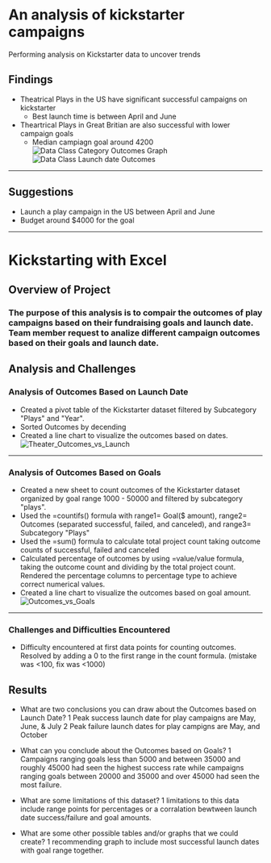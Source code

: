 # An analysis of kickstarter campaigns
Performing analysis on Kickstarter data to uncover trends
## Findings
* Theatrical Plays in the US have significant successful campaigns on kickstarter
  - Best launch time is between April and June
* Theartrical Plays in Great Britian are also successful with lower campaign goals
  - Median campiagn goal around 4200
![Data Class Category Outcomes Graph](https://user-images.githubusercontent.com/115188500/196483612-50c90ae2-aefc-458f-82d3-78765a4f4b7e.png)
![Data Class Launch date Outcomes](https://user-images.githubusercontent.com/115188500/196483695-72a00bdc-c318-4939-a13d-e68a72fcb709.png)
---
## Suggestions
* Launch a play campaign in the US between April and June
* Budget around $4000 for the goal
---
# Kickstarting with Excel

## Overview of Project

### The purpose of this analysis is to compair the outcomes of play campaigns based on their fundraising goals and launch date. Team member request to analize different campaign outcomes based on their goals and launch date.

## Analysis and Challenges

### Analysis of Outcomes Based on Launch Date
* Created a pivot table of the Kickstarter dataset filtered by Subcategory "Plays" and "Year".
* Sorted Outcomes by decending
* Created a line chart to visualize the outcomes based on dates.
![Theater_Outcomes_vs_Launch](https://user-images.githubusercontent.com/115188500/196557075-66f0d018-cf06-4c43-81bf-3eb3902beb41.png)
---
### Analysis of Outcomes Based on Goals
* Created a new sheet to count outcomes of the Kickstarter dataset organized by goal range 1000 - 50000 and filtered by subcategory "plays".
* Used the =countifs() formula with range1= Goal($ amount), range2= Outcomes (separated successful, failed, and canceled), and range3= Subcategory "Plays"
* Used the =sum() formula to calculate total project count taking outcome counts of successful, failed and canceled
* Calculated percentage of outcomes by using =value/value formula, taking the outcome count and dividing by the total project count. Rendered the percentage columns to percentage type to achieve correct numerical values.
* Created a line chart to visualize the outcomes based on goal amount. 
![Outcomes_vs_Goals](https://user-images.githubusercontent.com/115188500/196557130-d1a1e9a3-2145-418b-9645-618d0dff970c.png)
---
### Challenges and Difficulties Encountered
* Difficulty encountered at first data points for counting outcomes. Resolved by adding a 0 to the first range in the count formula. (mistake was <100, fix was <1000)

## Results

- What are two conclusions you can draw about the Outcomes based on Launch Date?
1 Peak success launch date for play campaigns are May, June, & July
2 Peak failure launch dates for play campigns are May, and October

- What can you conclude about the Outcomes based on Goals?
1 Campaigns ranging goals less than 5000 and between 35000 and roughly 45000 had seen the highest success rate while campaigns ranging goals between 20000 and 35000 and over 45000 had seen the most failure.

- What are some limitations of this dataset?
1 limitations to this data include range points for percentages or a corralation bewtween launch date success/failure and goal amounts.

- What are some other possible tables and/or graphs that we could create?
1 recommending graph to include most successful launch dates with goal range together.
